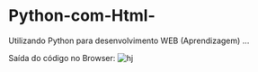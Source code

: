 # Python-com-Html-
Utilizando Python para desenvolvimento WEB (Aprendizagem)  ...

Saída do código no Browser:
![hj](https://user-images.githubusercontent.com/48594322/93151973-d462d280-f6d3-11ea-9c7a-885e22da03ac.jpg)
